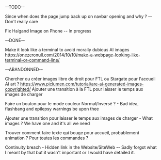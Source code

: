--TODO--

Since when does the page jump back up on navbar opening and why ? -- Don't really care

Fix Halgand Image on Phone -- In progress

--DONE--

Make it look like a terminal to avoid morally dubious AI images https://onezeronull.com/2014/10/10/make-a-webpage-looking-like-terminal-or-command-line/ 








--ABANDONNED--

Chercher ou créer images libre de droit pour FTL ou Stargate pour l'accueil
AI art ? https://www.piclumen.com/tutorial/are-ai-generated-images-copyrighted/
Ajouter une transition à la FTL pour laisser le temps aux images de charger

Faire un bouton pour le mode couleur Normal/Inversé ? - Bad idea, flashbang and epilepsy warnings be upon thee

Ajouter une transition pour laisser le temps aux images de charger - What images ? We have one and it's all we need

Trouver comment faire texte qui bouge pour accueil, probablement animation ? Pour toutes les commandes ?

Continuity breach - Hidden link in the Website/SiteWeb -- Sadly forgot what I meant by that but it wasn't important or I would have detailed it.